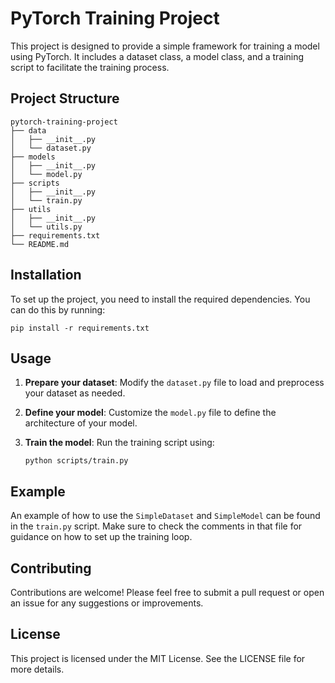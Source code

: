 # PyTorch Training Project

This project is designed to provide a simple framework for training a model using PyTorch. It includes a dataset class, a model class, and a training script to facilitate the training process.

## Project Structure

```
pytorch-training-project
├── data
│   ├── __init__.py
│   └── dataset.py
├── models
│   ├── __init__.py
│   └── model.py
├── scripts
│   ├── __init__.py
│   └── train.py
├── utils
│   ├── __init__.py
│   └── utils.py
├── requirements.txt
└── README.md
```

## Installation

To set up the project, you need to install the required dependencies. You can do this by running:

```
pip install -r requirements.txt
```

## Usage

1. **Prepare your dataset**: Modify the `dataset.py` file to load and preprocess your dataset as needed.
2. **Define your model**: Customize the `model.py` file to define the architecture of your model.
3. **Train the model**: Run the training script using:

   ```
   python scripts/train.py
   ```

## Example

An example of how to use the `SimpleDataset` and `SimpleModel` can be found in the `train.py` script. Make sure to check the comments in that file for guidance on how to set up the training loop.

## Contributing

Contributions are welcome! Please feel free to submit a pull request or open an issue for any suggestions or improvements.

## License

This project is licensed under the MIT License. See the LICENSE file for more details.